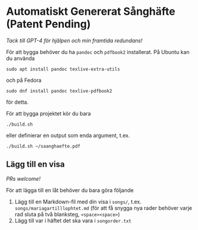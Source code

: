 # Automatiskt Genererat Sånghäfte (Patent Pending)

_Tack till GPT-4 för hjälpen och min framtida redundans!_

För att bygga behöver du ha `pandoc` och `pdfbook2` installerat. På Ubuntu
kan du använda

```
sudo apt install pandoc texlive-extra-utils
```

och på Fedora

```
sudo dnf install pandoc texlive-pdfbook2
```

för detta.

För att bygga projektet kör du bara

```
./build.sh
```

eller definierar en output som enda argument, t.ex.

```
./build.sh ~/saanghaefte.pdf
```

## Lägg till en visa

_PRs welcome!_

För att lägga till en låt behöver du bara göra följande

1. Lägg till en Markdown-fil med din visa i `songs/`, t.ex.
   `songs/mariagartilllophtet.md` (för att få snygga nya rader behöver
   varje rad sluta på två blanksteg, `<space><space>`)
2. Lägg till var i häftet det ska vara i `songorder.txt`